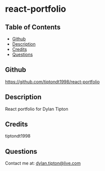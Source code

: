# react-portfolio
## Table of Contents
* [Github](README.md/#Github)
* [Description](README.md/#Description)
* [Credits](README.md/#Credits)
* [Questions](README.md/#Questions)
## Github
https://github.com/tiptondt1998/react-portfolio
## Description
React portfolio for Dylan Tipton
## Credits
tiptondt1998
## Questions
Contact me at: dylan.tipton@live.com